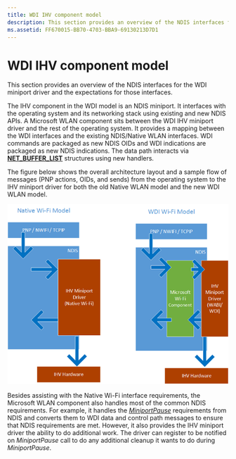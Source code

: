 ```yaml
---
title: WDI IHV component model
description: This section provides an overview of the NDIS interfaces for the WDI miniport driver and the expectations for those interfaces.The IHV component in the WDI model is an NDIS miniport.
ms.assetid: FF670015-BB70-4703-BBA9-69130213D7D1
---
```


# WDI IHV component model


This section provides an overview of the NDIS interfaces for the WDI miniport driver and the expectations for those interfaces.

The IHV component in the WDI model is an NDIS miniport. It interfaces with the operating system and its networking stack using existing and new NDIS APIs. A Microsoft WLAN component sits between the WDI IHV miniport driver and the rest of the operating system. It provides a mapping between the WDI interfaces and the existing NDIS/Native WLAN interfaces. WDI commands are packaged as new NDIS OIDs and WDI indications are packaged as new NDIS indications. The data path interacts via [**NET\_BUFFER\_LIST**](https://msdn.microsoft.com/library/windows/hardware/ff568388) structures using new handlers.

The figure below shows the overall architecture layout and a sample flow of messages (PNP actions, OIDs, and sends) from the operating system to the IHV miniport driver for both the old Native WLAN model and the new WDI WLAN model.

![native wi-fi and wdi driver comparison](images/wdi-model-comparison.png)

Besides assisting with the Native Wi-Fi interface requirements, the Microsoft WLAN component also handles most of the common NDIS requirements. For example, it handles the [*MiniportPause*](https://msdn.microsoft.com/library/windows/hardware/ff559418) requirements from NDIS and converts them to WDI data and control path messages to ensure that NDIS requirements are met. However, it also provides the IHV miniport driver the ability to do additional work. The driver can register to be notified on *MiniportPause* call to do any additional cleanup it wants to do during *MiniportPause*.

 

 





